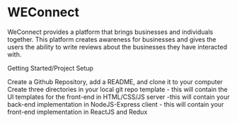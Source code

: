 # WEConnect
WeConnect provides a platform that brings businesses and individuals together. This platform creates awareness for businesses and gives the users the ability to write reviews about the businesses they have interacted with.

Getting Started/Project Setup


Create a Github Repository, add a README, and clone it to your computer
Create three directories in your local git repo
template - this will contain the UI templates for the front-end in HTML/CSS/JS
server -this will contain your back-end implementation in NodeJS-Express
client - this will contain your front-end implementation in ReactJS and Redux